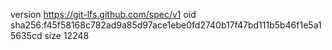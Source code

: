 version https://git-lfs.github.com/spec/v1
oid sha256:f45f58168c782ad9a85d97ace1ebe0fd2740b17f47bd111b5b46f1e5a15635cd
size 12248
